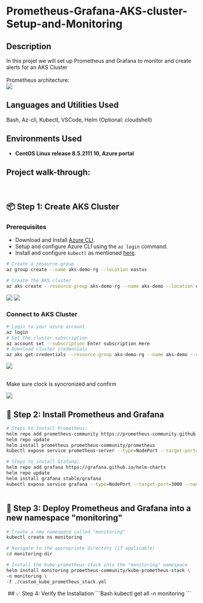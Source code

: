 # Prometheus-Grafana-AKS-cluster-Setup-and-Monitoring
<h2>Description</h2>
In this projet we will set up Prometheus and Grafana to monitor and create alerts for an AKS Cluster
<br />
<br/>  Prometheus architecture: <br/>
<img src="https://github.com/user-attachments/assets/4bf3b677-2866-4a42-ad94-8e7776117baa"/>


<h2>Languages and Utilities Used</h2>

Bash, Az-cli, Kubectl, VSCode, Helm (Optional: cloudshell)

<h2>Environments Used </h2>

- <b>CentOS Linux release 8.5.2111
 10, Azure portal </b>

<h2>Project walk-through:</h2>
<br/>
<p align="center">

 ## 📦 Step 1: Create AKS Cluster

### **Prerequisites**  
- Download and Install [Azure CLI](https://docs.microsoft.com/en-us/cli/azure/install-azure-cli).  
- Setup and configure Azure CLI using the `az login` command.  
- Install and configure `kubectl` as mentioned [here](https://kubernetes.io/docs/tasks/tools/install-kubectl/).

```bash
# Create a resource group
az group create --name aks-demo-rg --location eastus

# Create the AKS cluster
az aks create --resource-group aks-demo-rg --name aks-demo --location eastus2 --node-count 2 --enable-managed-identity --generate-ssh-keys
```

<img src="https://github.com/user-attachments/assets/ac86358c-104c-48b6-a506-a0d3658833bf"/>
<img src="https://github.com/user-attachments/assets/2724b032-6e8a-45b1-ad2d-5554ba06f801"/>

### **Connect to AKS Cluster**  
```bash
# Login to your azure account
az login
# Set the cluster subscription
az account set --subscription Enter subscription Here
# Download cluster credentials
az aks get-credentials --resource-group aks-demo-rg --name aks-demo --overwrite-existing

```
<img src="https://github.com/user-attachments/assets/3c3af067-95d3-458f-a90e-e046da1dcdac"/>

<br/>  Make sure clock is syncronized and confirm <br/>

<img src="https://github.com/user-attachments/assets/ec68a4be-19ad-4a44-8332-229853a4b662"/>

## 🧰 Step 2: Install Prometheus and Grafana

```bash
# Steps to Install Prometheus:
helm repo add prometheus-community https://prometheus-community.github.io/helm-charts
helm repo update
helm install prometheus prometheus-community/prometheus
kubectl expose service prometheus-server --type=NodePort --target-port=9090 --name=prometheus-server-ext

# Steps to install Grafana:
helm repo add grafana https://grafana.github.io/helm-charts
helm repo update
helm install grafana stable/grafana
kubectl expose service grafana --type=NodePort --target-port=3000 --name=grafana-ext

```

<img src=""/>

## 🚀 Step 3: Deploy Prometheus and Grafana into a new namespace "monitoring"

```bash
# Create a new namespace called "monitoring"
kubectl create ns monitoring

# Navigate to the appropriate directory (if applicable)
cd monitoring-dir

# Install the kube-prometheus-stack into the "monitoring" namespace
helm install monitoring prometheus-community/kube-prometheus-stack \
-n monitoring \
-f ./custom_kube_prometheus_stack.yml
```
<img src=""/>
## ✅ Step 4: Verify the Installation
```Bash
kubectl get all -n monitoring
```

